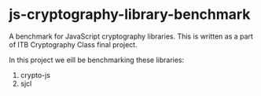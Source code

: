 # js-cryptography-library-benchmark

A benchmark for JavaScript cryptography libraries. This is written as a part of ITB Cryptography Class final project.

In this project we eill be benchmarking these libraries:
1. crypto-js
2. sjcl
